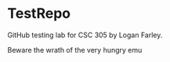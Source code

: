 # TestRepo
GitHub testing lab for CSC 305 by Logan Farley.

Beware the wrath of the very hungry emu
